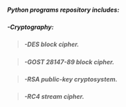 <h5>Python programs repository includes:</h5>
<h5>-Cryptography:</h5>
<blockquote><h5>-DES block cipher.</h5></blockquote>
<blockquote><h5>-GOST 28147-89 block cipher.</h5></blockquote>
<blockquote><h5>-RSA public-key cryptosystem.</h5></blockquote>
<blockquote><h5>-RC4 stream cipher.</h5></blockquote>
